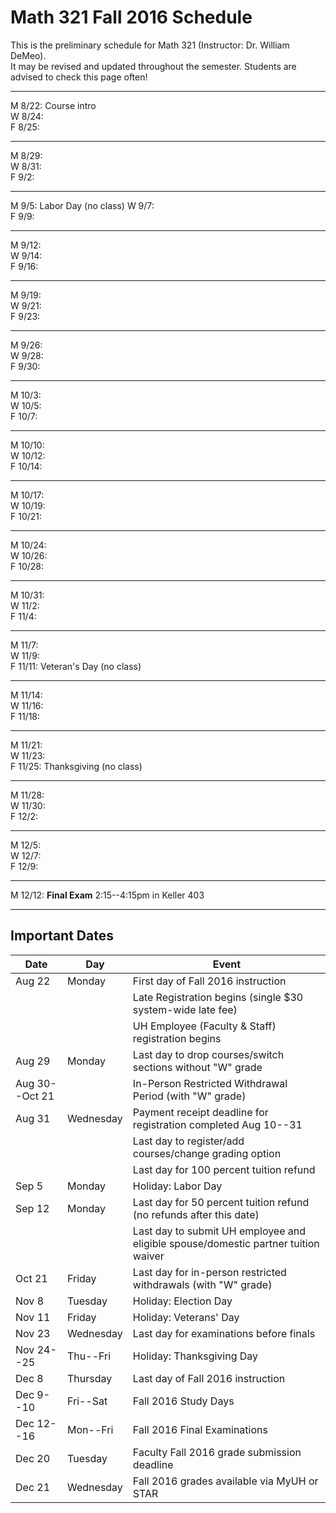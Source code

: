 # Math 321 Fall 2016 Schedule

This is the preliminary schedule for Math 321
(Instructor: Dr. William DeMeo).  
It may be revised and updated throughout the semester. 
Students are advised to check this page often!

---------------------------------------------------------
M 8/22: Course intro  
W 8/24:  
F 8/25:  

---------------------------------------------------------  
M 8/29:  
W 8/31:  
F 9/2:  

---------------------------------------------------------  
M 9/5: Labor Day (no class)
W 9/7:  
F 9/9:  

---------------------------------------------------------  
M 9/12:  
W 9/14:  
F 9/16:  

---------------------------------------------------------  
M 9/19:  
W 9/21:  
F 9/23:  

---------------------------------------------------------  
M 9/26:  
W 9/28:  
F 9/30:  

---------------------------------------------------------  
M 10/3:  
W 10/5:  
F 10/7:  

---------------------------------------------------------  
M 10/10:  
W 10/12:  
F 10/14:  

---------------------------------------------------------  
M 10/17:  
W 10/19:  
F 10/21:  

---------------------------------------------------------  
M 10/24:  
W 10/26:  
F 10/28:  

---------------------------------------------------------  
M 10/31:  
W 11/2:  
F 11/4:  

---------------------------------------------------------  
M 11/7:  
W 11/9:  
F 11/11: Veteran's Day (no class)  

---------------------------------------------------------  
M 11/14:  
W 11/16:  
F 11/18:  

---------------------------------------------------------  
M 11/21:  
W 11/23:  
F 11/25: Thanksgiving (no class)  

---------------------------------------------------------  
M 11/28:  
W 11/30:  
F 12/2:  

---------------------------------------------------------  
M 12/5:  
W 12/7:  
F 12/9:  

---------------------------------------------------------  
M 12/12: **Final Exam** 2:15--4:15pm in Keller 403   

--------------------------------------------

## Important Dates
| Date | Day | Event |
|------|-----|-------|
|Aug 22 | Monday	| First day of Fall 2016 instruction|
|          |         | Late Registration begins (single $30 system-wide late fee)|
|          |         |   UH Employee (Faculty & Staff) registration begins|
|Aug 29         | Monday | Last day to drop courses/switch sections without "W" grade|
| Aug 30--Oct 21|   |  In-Person Restricted Withdrawal Period (with "W" grade)|
|Aug 31| Wednesday| Payment receipt deadline for registration completed Aug 10--31|
| | | Last day to register/add courses/change grading option|
| | | Last day for 100 percent tuition refund|
| Sep 5 | Monday | Holiday: Labor Day|
|Sep 12 | Monday | Last day for 50 percent tuition refund (no refunds after this date)|
|       |        | Last day to submit UH employee and eligible spouse/domestic partner tuition waiver|
| Oct 21| Friday | Last day for in-person restricted withdrawals (with "W" grade)|
| Nov 8 | Tuesday | Holiday: Election Day |
|Nov 11 | Friday | Holiday: Veterans' Day|
| Nov 23 | Wednesday | Last day for examinations before finals|
| Nov 24--25 | Thu--Fri | Holiday: Thanksgiving Day |
| Dec 8 | Thursday | Last day of Fall 2016 instruction|
| Dec 9--10 | Fri--Sat | Fall 2016 Study Days|
| Dec 12--16| Mon--Fri | Fall 2016 Final Examinations|
| Dec 20 | Tuesday | Faculty Fall 2016 grade submission deadline|
| Dec 21 | Wednesday | Fall 2016 grades available via MyUH or STAR|
